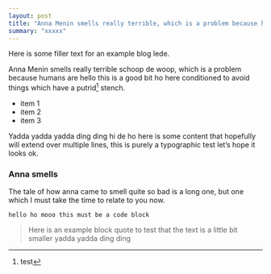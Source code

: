 ```yaml
---
layout: post
title: "Anna Menin smells really terrible, which is a problem because humans are conditioned to avoid things which have a putrid stench.  problem because humans are conditioned to avoid things which have a putrid stench."
summary: "xxxxx"
---
```


Here is some filler text for an example blog lede.

Anna Menin smells really terrible schoop de woop, which is a problem because humans are <span markdown = "0" class="highlighter" >hello this is a good bit ho here</span> conditioned to avoid things which have a putrid[^1] stench.

* item 1
* item 2
* item 3

Yadda yadda yadda ding ding hi de <span markdown = "0" class="popup" aria-label="hello a11y text">ho here</span> is some content that hopefully will extend over multiple lines, this is purely a typographic test let’s hope it looks ok.

### Anna smells

The tale of how anna came to smell quite so bad is a long one, but one which I must take the time to relate to you now.

    hello ho mooo this must be a code block

> Here is an example block quote to test that the text is a little bit smaller yadda yadda ding ding

[^1]: test
